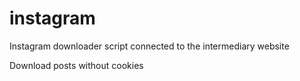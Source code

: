 # instagram

Instagram downloader script connected to the intermediary website

Download posts without cookies
